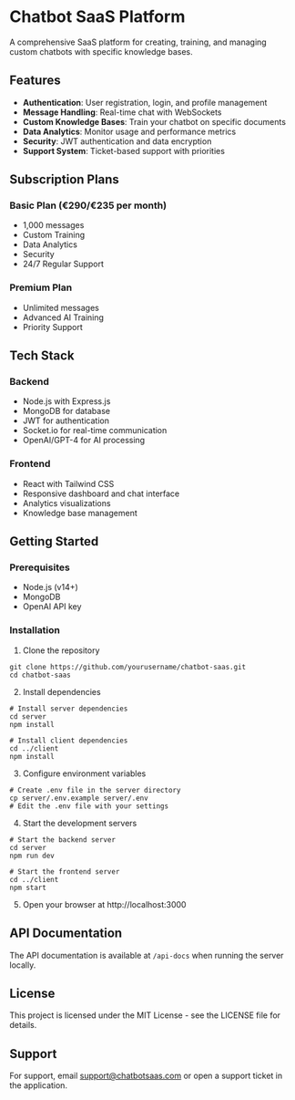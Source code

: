 # Chatbot SaaS Platform

A comprehensive SaaS platform for creating, training, and managing custom chatbots with specific knowledge bases.

## Features

- **Authentication**: User registration, login, and profile management
- **Message Handling**: Real-time chat with WebSockets
- **Custom Knowledge Bases**: Train your chatbot on specific documents
- **Data Analytics**: Monitor usage and performance metrics
- **Security**: JWT authentication and data encryption
- **Support System**: Ticket-based support with priorities

## Subscription Plans

### Basic Plan (€290/€235 per month)
- 1,000 messages
- Custom Training
- Data Analytics
- Security
- 24/7 Regular Support

### Premium Plan
- Unlimited messages
- Advanced AI Training
- Priority Support

## Tech Stack

### Backend
- Node.js with Express.js
- MongoDB for database
- JWT for authentication
- Socket.io for real-time communication
- OpenAI/GPT-4 for AI processing

### Frontend
- React with Tailwind CSS
- Responsive dashboard and chat interface
- Analytics visualizations
- Knowledge base management

## Getting Started

### Prerequisites
- Node.js (v14+)
- MongoDB
- OpenAI API key

### Installation

1. Clone the repository
```
git clone https://github.com/yourusername/chatbot-saas.git
cd chatbot-saas
```

2. Install dependencies
```
# Install server dependencies
cd server
npm install

# Install client dependencies
cd ../client
npm install
```

3. Configure environment variables
```
# Create .env file in the server directory
cp server/.env.example server/.env
# Edit the .env file with your settings
```

4. Start the development servers
```
# Start the backend server
cd server
npm run dev

# Start the frontend server
cd ../client
npm start
```

5. Open your browser at http://localhost:3000

## API Documentation

The API documentation is available at `/api-docs` when running the server locally.

## License

This project is licensed under the MIT License - see the LICENSE file for details.

## Support

For support, email support@chatbotsaas.com or open a support ticket in the application. 
